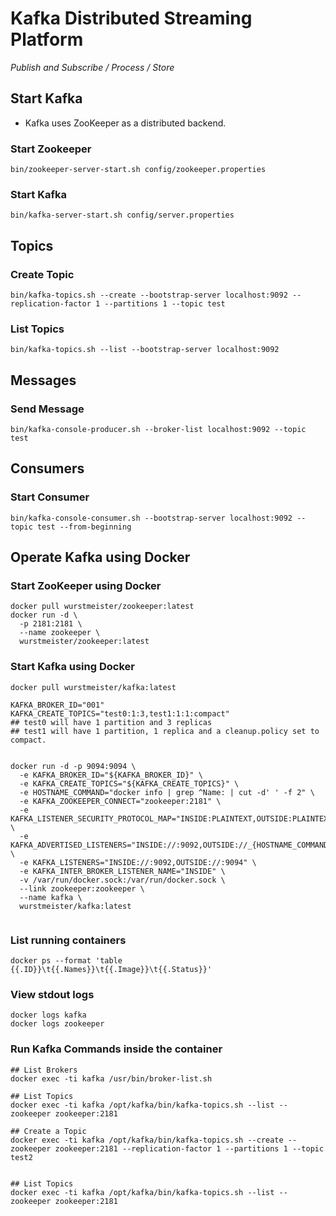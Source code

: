 Kafka Distributed Streaming Platform
====================================

_Publish and Subscribe / Process / Store_


## Start Kafka
* Kafka uses ZooKeeper as a distributed backend.

### Start Zookeeper
```
bin/zookeeper-server-start.sh config/zookeeper.properties
```

### Start Kafka
```
bin/kafka-server-start.sh config/server.properties
```

## Topics

### Create Topic
```
bin/kafka-topics.sh --create --bootstrap-server localhost:9092 --replication-factor 1 --partitions 1 --topic test
```

### List Topics
```
bin/kafka-topics.sh --list --bootstrap-server localhost:9092
```

## Messages
### Send Message
```
bin/kafka-console-producer.sh --broker-list localhost:9092 --topic test
```


## Consumers
### Start Consumer
```
bin/kafka-console-consumer.sh --bootstrap-server localhost:9092 --topic test --from-beginning
```





## Operate Kafka using Docker

### Start ZooKeeper using Docker
```
docker pull wurstmeister/zookeeper:latest
docker run -d \
  -p 2181:2181 \
  --name zookeeper \
  wurstmeister/zookeeper:latest
```

### Start Kafka using Docker
```
docker pull wurstmeister/kafka:latest

KAFKA_BROKER_ID="001"
KAFKA_CREATE_TOPICS="test0:1:3,test1:1:1:compact"
## test0 will have 1 partition and 3 replicas
## test1 will have 1 partition, 1 replica and a cleanup.policy set to compact.


docker run -d -p 9094:9094 \
  -e KAFKA_BROKER_ID="${KAFKA_BROKER_ID}" \
  -e KAFKA_CREATE_TOPICS="${KAFKA_CREATE_TOPICS}" \
  -e HOSTNAME_COMMAND="docker info | grep ^Name: | cut -d' ' -f 2" \
  -e KAFKA_ZOOKEEPER_CONNECT="zookeeper:2181" \
  -e KAFKA_LISTENER_SECURITY_PROTOCOL_MAP="INSIDE:PLAINTEXT,OUTSIDE:PLAINTEXT" \
  -e KAFKA_ADVERTISED_LISTENERS="INSIDE://:9092,OUTSIDE://_{HOSTNAME_COMMAND}:9094" \
  -e KAFKA_LISTENERS="INSIDE://:9092,OUTSIDE://:9094" \
  -e KAFKA_INTER_BROKER_LISTENER_NAME="INSIDE" \
  -v /var/run/docker.sock:/var/run/docker.sock \
  --link zookeeper:zookeeper \
  --name kafka \
  wurstmeister/kafka:latest


```

### List running containers
```
docker ps --format 'table {{.ID}}\t{{.Names}}\t{{.Image}}\t{{.Status}}'
```


### View stdout logs
```
docker logs kafka
docker logs zookeeper
```


### Run Kafka Commands inside the container
```
## List Brokers
docker exec -ti kafka /usr/bin/broker-list.sh

## List Topics
docker exec -ti kafka /opt/kafka/bin/kafka-topics.sh --list --zookeeper zookeeper:2181

## Create a Topic
docker exec -ti kafka /opt/kafka/bin/kafka-topics.sh --create --zookeeper zookeeper:2181 --replication-factor 1 --partitions 1 --topic test2


## List Topics
docker exec -ti kafka /opt/kafka/bin/kafka-topics.sh --list --zookeeper zookeeper:2181

```